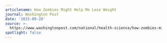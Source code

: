 ```yaml
---
articlename: How Zombies Might Help Me Lose Weight
journal: Washington Post
date: '2015-09-28'
source: >-
  https://www.washingtonpost.com/national/health-science/how-zombies-might-help-me-lose-weight/2015/09/28/a2ec458e-139d-11e5-89f3-61410da94eb1_story.html
spotlight: false
---
```


